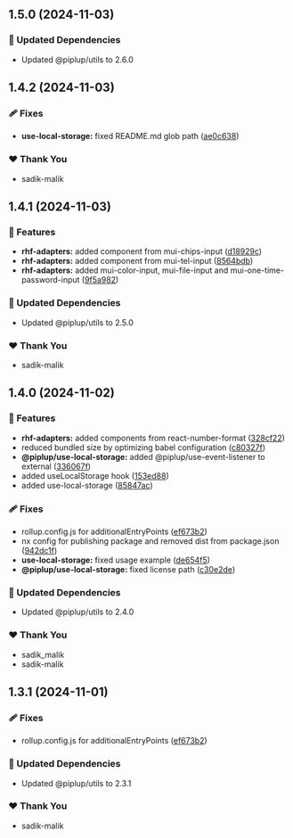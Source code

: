 ## 1.5.0 (2024-11-03)

### 🧱 Updated Dependencies

- Updated @piplup/utils to 2.6.0

## 1.4.2 (2024-11-03)

### 🩹 Fixes

- **use-local-storage:** fixed README.md glob path ([ae0c638](https://github.com/sadik-malik/piplup/commit/ae0c638))

### ❤️  Thank You

- sadik-malik

## 1.4.1 (2024-11-03)

### 🚀 Features

- **rhf-adapters:** added component from mui-chips-input ([d18929c](https://github.com/sadik-malik/piplup/commit/d18929c))
- **rhf-adapters:** added component from mui-tel-input ([8564bdb](https://github.com/sadik-malik/piplup/commit/8564bdb))
- **rhf-adapters:** added mui-color-input, mui-file-input and mui-one-time-password-input ([9f5a982](https://github.com/sadik-malik/piplup/commit/9f5a982))

### 🧱 Updated Dependencies

- Updated @piplup/utils to 2.5.0

### ❤️  Thank You

- sadik-malik

## 1.4.0 (2024-11-02)

### 🚀 Features

- **rhf-adapters:** added components from react-number-format ([328cf22](https://github.com/sadik-malik/piplup/commit/328cf22))
- reduced bundled size by optimizing babel configuration ([c80327f](https://github.com/sadik-malik/piplup/commit/c80327f))
- **@piplup/use-local-storage:** added @piplup/use-event-listener to external ([336067f](https://github.com/sadik-malik/piplup/commit/336067f))
- added useLocalStorage hook ([153ed88](https://github.com/sadik-malik/piplup/commit/153ed88))
- added use-local-storage ([85847ac](https://github.com/sadik-malik/piplup/commit/85847ac))

### 🩹 Fixes

- rollup.config.js for additionalEntryPoints ([ef673b2](https://github.com/sadik-malik/piplup/commit/ef673b2))
- nx config for publishing package and removed dist from package.json ([942dc1f](https://github.com/sadik-malik/piplup/commit/942dc1f))
- **use-local-storage:** fixed usage example ([de654f5](https://github.com/sadik-malik/piplup/commit/de654f5))
- **@piplup/use-local-storage:** fixed license path ([c30e2de](https://github.com/sadik-malik/piplup/commit/c30e2de))

### 🧱 Updated Dependencies

- Updated @piplup/utils to 2.4.0

### ❤️  Thank You

- sadik_malik
- sadik-malik

## 1.3.1 (2024-11-01)

### 🩹 Fixes

- rollup.config.js for additionalEntryPoints ([ef673b2](https://github.com/sadik-malik/piplup/commit/ef673b2))

### 🧱 Updated Dependencies

- Updated @piplup/utils to 2.3.1

### ❤️  Thank You

- sadik-malik